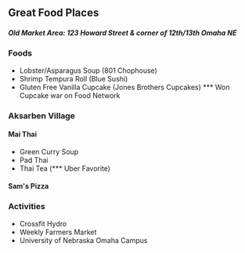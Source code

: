 ## Great Food Places

##### Old Market Area: 123 Howard Street & corner of 12th/13th Omaha NE

### Foods

- Lobster/Asparagus Soup (801 Chophouse)
- Shrimp Tempura Roll (Blue Sushi)
- Gluten Free Vanilla Cupcake (Jones Brothers Cupcakes) *** Won Cupcake war on Food Network

### Aksarben Village

#### Mai Thai
- Green Curry Soup
- Pad Thai
- Thai Tea (*** Uber Favorite)

#### Sam's Pizza

### Activities

- Crossfit Hydro
- Weekly Farmers Market
- University of Nebraska Omaha Campus
